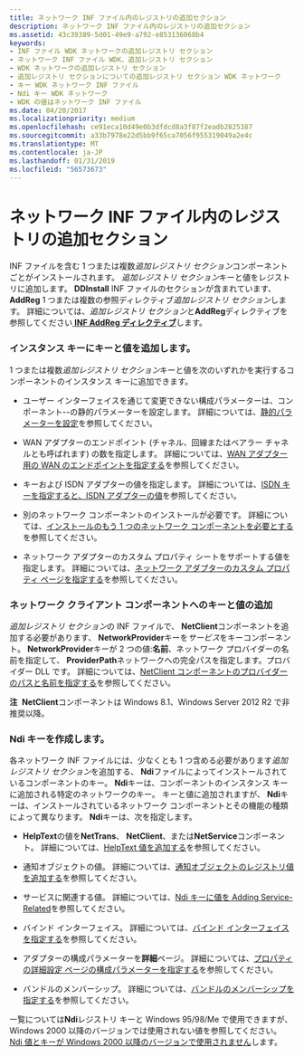 ```yaml
---
title: ネットワーク INF ファイル内のレジストリの追加セクション
description: ネットワーク INF ファイル内のレジストリの追加セクション
ms.assetid: 43c39389-5d01-49e9-a792-e853136068b4
keywords:
- INF ファイル WDK ネットワークの追加レジストリ セクション
- ネットワーク INF ファイル WDK、追加レジストリ セクション
- WDK ネットワークの追加レジストリ セクション
- 追加レジストリ セクションについての追加レジストリ セクション WDK ネットワーク
- キー WDK ネットワーク INF ファイル
- Ndi キー WDK ネットワーク
- WDK の値はネットワーク INF ファイル
ms.date: 04/20/2017
ms.localizationpriority: medium
ms.openlocfilehash: ce91eca10d49e0b3dfdcd8a3f87f2eadb2825387
ms.sourcegitcommit: a33b7978e22d5bb9f65ca7056f955319049a2e4c
ms.translationtype: MT
ms.contentlocale: ja-JP
ms.lasthandoff: 01/31/2019
ms.locfileid: "56573673"
---
```

# <a name="add-registry-sections-in-a-network-inf-file"></a>ネットワーク INF ファイル内のレジストリの追加セクション





INF ファイルを含む 1 つまたは複数*追加レジストリ セクション*コンポーネントごとがインストールされます。 *追加レジストリ セクション*キーと値をレジストリに追加します。 **DDInstall** INF ファイルのセクションが含まれています、 **AddReg** 1 つまたは複数の参照ディレクティブ*追加レジストリ セクション*します。 詳細については、*追加レジストリ セクション*と**AddReg**ディレクティブを参照してください[ **INF AddReg ディレクティブ**](https://msdn.microsoft.com/library/windows/hardware/ff546320)します。

### <a name="adding-keys-and-values-to-instance-keys"></a>インスタンス キーにキーと値を追加します。

1 つまたは複数*追加レジストリ セクション*キーと値を次のいずれかを実行するコンポーネントのインスタンス キーに追加できます。

-   ユーザー インターフェイスを通じて変更できない構成パラメーターは、コンポーネント--の静的パラメーターを設定します。 詳細については、[静的パラメーターを設定](setting-static-parameters.md)を参照してください。

-   WAN アダプターのエンドポイント (チャネル、回線またはベアラー チャネルとも呼ばれます) の数を指定します。 詳細については、[WAN アダプター用の WAN のエンドポイントを指定する](specifying-wan-endpoints-for-a-wan-adapter.md)を参照してください。

-   キーおよび ISDN アダプターの値を指定します。 詳細については、[ISDN キーを指定すると、ISDN アダプターの値](specifying-isdn-keys-and-values-for-an-isdn-adapter.md)を参照してください。

-   別のネットワーク コンポーネントのインストールが必要です。 詳細については、[インストールのもう 1 つのネットワーク コンポーネントを必要とする](requiring-the-installation-of-another-network-component.md)を参照してください。

-   ネットワーク アダプターのカスタム プロパティ シートをサポートする値を指定します。 詳細については、[ネットワーク アダプターのカスタム プロパティ ページを指定する](specifying-custom-property-pages-for-network-adapters.md)を参照してください。

### <a name="adding-keys-and-values-to-a-netclient-component"></a>ネットワーク クライアント コンポーネントへのキーと値の追加

*追加レジストリ セクション*の INF ファイルで、 **NetClient**コンポーネントを追加する必要があります、 **NetworkProvider**キーを*サービス*をキーコンポーネント。 **NetworkProvider**キーが 2 つの値:**名前**、ネットワーク プロバイダーの名前を指定して、 **ProviderPath**ネットワークへの完全パスを指定します。プロバイダー DLL です。 詳細については、[NetClient コンポーネントのプロバイダーのパスと名前を指定する](specifying-the-name-and-provider-path-for-a-netclient-component.md)を参照してください。

**注**  **NetClient**コンポーネントは Windows 8.1、Windows Server 2012 R2 で非推奨以降。

 

### <a href="" id="ddk-creating-the-ndi-key-ng"></a>Ndi キーを作成します。

各ネットワーク INF ファイルには、少なくとも 1 つ含める必要があります*追加レジストリ セクション*を追加する、 **Ndi**ファイルによってインストールされているコンポーネントのキー。 **Ndi**キーは、コンポーネントのインスタンス キーに追加される特定のネットワークのキー。 キーと値に追加されますが、 **Ndi**キーは、インストールされているネットワーク コンポーネントとその機能の種類によって異なります。 **Ndi**キーは、次を指定します。

-   **HelpText**の値を**NetTrans**、 **NetClient**、または**NetService**コンポーネント。 詳細については、[HelpText 値を追加する](adding-a-helptext-value.md)を参照してください。

-   通知オブジェクトの値。 詳細については、[通知オブジェクトのレジストリ値を追加する](adding-registry-values-for-a-notify-object.md)を参照してください。

-   サービスに関連する値。 詳細については、[Ndi キーに値を Adding Service-Related](adding-service-related-values-to-the-ndi-key.md)を参照してください。

-   バインド インターフェイス。 詳細については、[バインド インターフェイスを指定する](specifying-binding-interfaces.md)を参照してください。

-   アダプターの構成パラメーターを**詳細**ページ。 詳細については、[プロパティの詳細設定 ページの構成パラメーターを指定する](specifying-configuration-parameters-for-the-advanced-properties-page.md)を参照してください。

-   バンドルのメンバーシップ。 詳細については、[バンドルのメンバーシップを指定する](specifying-bundle-membership.md)を参照してください。

一覧については**Ndi**レジストリ キーと Windows 95/98/Me で使用できますが、Windows 2000 以降のバージョンでは使用されない値を参照してください。 [Ndi 値とキーが Windows 2000 以降のバージョンで使用されません](ndi-values-and-keys-not-used-in-windows-2000-and-later-versions.md)します。

 

 





